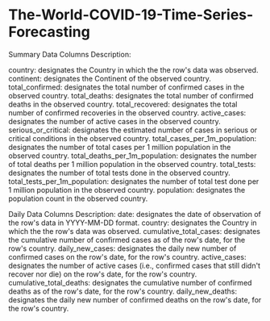 # The-World-COVID-19-Time-Series-Forecasting
Summary Data Columns Description:

country: designates the Country in which the the row's data was observed.
continent: designates the Continent of the observed country.
total_confirmed: designates the total number of confirmed cases in the observed country.
total_deaths: designates the total number of confirmed deaths in the observed country.
total_recovered: designates the total number of confirmed recoveries in the observed country.
active_cases: designates the number of active cases in the observed country.
serious_or_critical: designates the estimated number of cases in serious or critical conditions in the observed country.
total_cases_per_1m_population: designates the number of total cases per 1 million population in the observed country.
total_deaths_per_1m_population: designates the number of total deaths per 1 million population in the observed country.
total_tests: designates the number of total tests done in the observed country.
total_tests_per_1m_population: designates the number of total test done per 1 million population in the observed country.
population: designates the population count in the observed country.

Daily Data Columns Description:
date: designates the date of observation of the row's data in YYYY-MM-DD format.
country: designates the Country in which the the row's data was observed.
cumulative_total_cases: designates the cumulative number of confirmed cases as of the row's date, for the row's country.
daily_new_cases: designates the daily new number of confirmed cases on the row's date, for the row's country.
active_cases: designates the number of active cases (i.e., confirmed cases that still didn't recover nor die) on the row's date, for the row's country.
cumulative_total_deaths: designates the cumulative number of confirmed deaths as of the row's date, for the row's country.
daily_new_deaths: designates the daily new number of confirmed deaths on the row's date, for the row's country.
